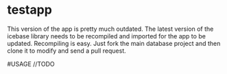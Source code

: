 # testapp
This version of the app is pretty much outdated. The latest version of the icebase library needs to be recompiled and imported for the app to be updated.
Recompiling is easy. Just fork the main database project and then clone it to modify and send a pull request.

#USAGE
//TODO
